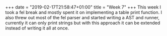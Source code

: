 +++
date = "2019-02-17T21:58:47+01:00"
title = "Week 7"
+++
This week I took a fel break and mostly spent it on implementing a table print function. I also threw out most of the fel parser and started writing a AST and runner, currently it can only print strings but with this approach it can be extended instead of writing it all at once.
